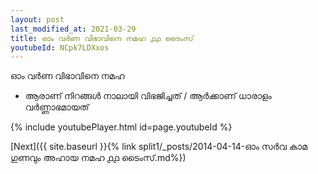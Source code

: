 ```yaml
---
layout: post
last_modified_at: 2021-03-29
title: ഓം വർണ വിഭാവിനെ നമഹ ൧൧ ടൈംസ്
youtubeId: NCpk7LDXxos
---
```

 
 
 ഓം വർണ വിഭാവിനെ നമഹ 
 
 -  ആരാണ് നിറങ്ങൾ നാലായി വിഭജിച്ചത് / ആർക്കാണ് ധാരാളം വർണ്ണാഭമായത് 
 
  
 
  
 
 
 
 
 
 


{% include youtubePlayer.html id=page.youtubeId %}
 
[Next]({{ site.baseurl }}{% link  split1/_posts/2014-04-14-ഓം സർവ കാമ ഗുണവും അഹായ നമഹ ൧൧ ടൈംസ്.md%})
 
